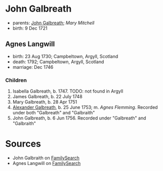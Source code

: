 # John Galbreath

- parents: [John Galbreath](galbreath-john-1680.md); *Mary Mitchell*
- birth: 9 Dec 1721

## Agnes Langwill

- birth: 23 Aug 1730; Campbeltown, Argyll, Scotland
- death: 1792; Campbeltown, Argyll, Scotland
- marriage: Dec 1746

### Children

1. Isabella Galbreath, b. 1747.  TODO: not found in Argyll
2. James Galbreath, b. 22 July 1748
3. Mary Galbreath, b. 28 Apr 1751
4. [Alexander Galbreath](galbreath-alexander-1753.md), b. 25 June 1753; m. *Agnes Flemming*.  Recorded under both "Galbreath" and "Galbraith"
5. John Galbreath, b. 6 Jun 1756.  Recorded under "Galbreath" and "Galbraith"

# Sources

- John Galbraith on [FamilySearch](https://www.familysearch.org/tree/person/details/LCF9-R1S)
- Agnes Langwill on [FamilySearch](https://www.familysearch.org/tree/person/details/LW6B-GYC)
